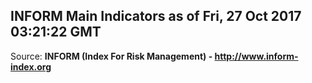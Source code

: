 ## INFORM Main Indicators as of Fri, 27 Oct 2017 03:21:22 GMT

Source: **INFORM (Index For Risk Management) - http://www.inform-index.org**